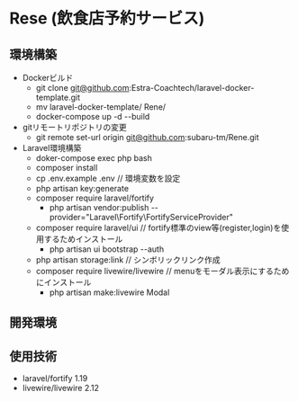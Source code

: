 # Rese (飲食店予約サービス)

## 環境構築
- Dockerビルド
  - git clone git@github.com:Estra-Coachtech/laravel-docker-template.git
  - mv laravel-docker-template/ Rene/
  - docker-compose up -d --build
- gitリモートリポジトリの変更
  - git remote set-url origin git@github.com:subaru-tm/Rene.git
- Laravel環境構築
  - doker-compose exec php bash
  - composer install
  - cp .env.example .env  // 環境変数を設定
  - php artisan key:generate
  - composer require laravel/fortify
    - php artisan vendor:publish --provider="Laravel\Fortify\FortifyServiceProvider"
  - composer require laravel/ui // fortify標準のview等(register,login)を使用するためインストール
    - php artisan ui bootstrap --auth
  - php artisan storage:link  // シンボリックリンク作成
  - composer require livewire/livewire  // menuをモーダル表示にするためにインストール
    - php artisan make:livewire Modal
## 開発環境

## 使用技術
- laravel/fortify 1.19
- livewire/livewire 2.12
